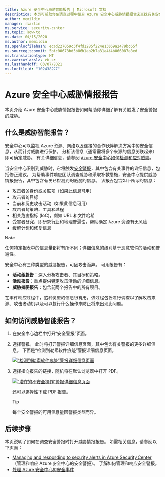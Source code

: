 ```yaml
---
title: Azure 安全中心威胁智能报告 | Microsoft 文档
description: 本页可帮助你在调查过程中使用 Azure 安全中心威胁情报报告来查找有关安全警报的详细信息
author: memildin
manager: rkarlin
ms.service: security-center
ms.topic: how-to
ms.date: 06/15/2020
ms.author: memildin
ms.openlocfilehash: ec6d227059c3f4fd1285f224e13169a2479bc65f
ms.sourcegitcommit: 5bbc00673bd5b86b1ab2b7a31a4b4b066087e8ed
ms.translationtype: HT
ms.contentlocale: zh-CN
ms.lasthandoff: 03/07/2021
ms.locfileid: "102438227"
---
```

# <a name="azure-security-center-threat-intelligence-report"></a>Azure 安全中心威胁情报报告

本页介绍 Azure 安全中心威胁情报报告如何帮助你详细了解有关触发了安全警报的威胁。


## <a name="what-is-a-threat-intelligence-report"></a>什么是威胁智能报告？

安全中心可以监视 Azure 资源、网络以及连接的合作伙伴解决方案中的安全信息，从而针对威胁进行保护。 分析该信息（通常需将多个来源的信息关联起来）即可确定威胁。 有关详细信息，请参阅 [Azure 安全中心如何检测和应对威胁](security-center-alerts-overview.md#detect-threats)。

当安全中心识别到威胁时，它将触发[安全警报](security-center-managing-and-responding-alerts.md)，其中包含有关事件的详细信息，包括修正建议。 为帮助事件响应团队调查威胁和采取补救措施，安全中心提供威胁情报报告，其中包含有关已检测到的威胁的信息。 该报告包含如下所示的信息：

* 攻击者的身份或关联项（如果此信息可用）
* 攻击者的目标
* 当前和历史攻击活动（如果此信息可用）
* 攻击者的策略、工具和过程
* 相关危害指标 (IoC)，例如 URL 和文件哈希
* 受害者研究，即研究行业和地理普遍性，帮助确定 Azure 资源有无风险
* 缓解计划和修复信息

> [!NOTE]
> 任何特定报表中的信息量都将有所不同；详细信息的级别基于恶意软件的活动和普遍性。

安全中心有三种类型的威胁报告，可因攻击而异。 可用报告有：

* **活动组报告**：深入分析攻击者、其目标和策略。
* **活动报告**：重点提供特定攻击活动的详细信息。
* **威胁摘要报告**：包含前两个报告中的所有项目。

在事件响应过程中，这种类型的信息很有用，该过程包括进行调查以了解攻击来源、攻击者动机以及可以执行什么操作来防止将来出现此问题。



## <a name="how-to-access-the-threat-intelligence-report"></a>如何访问威胁智能报告？

1. 在安全中心边栏中打开“安全警报”页面。
1. 选择警报。 
    此时将打开警报详细信息页面，其中包含有关警报的更多详细信息。 下面是“检测到勒索软件痕迹”警报详细信息页面。

    [![“检测到勒索软件痕迹”警报详细信息页面](media/security-center-threat-report/ransomware-indicators-detected-link-to-threat-intel-report.png)](media/security-center-threat-report/ransomware-indicators-detected-link-to-threat-intel-report.png#lightbox)

1. 选择指向报告的链接，随机将在默认浏览器中打开 PDF。

    [![“潜在的不安全操作”警报详细信息页面](media/security-center-threat-report/threat-intelligence-report.png)](media/security-center-threat-report/threat-intelligence-report.png#lightbox)

    还可以选择性下载 PDF 报告。 

    >[!TIP]
    > 每个安全警报的可用信息量因警报类型而异。



## <a name="next-steps"></a>后续步骤

本页说明了如何在调查安全警报时打开威胁情报报告。 如需相关信息，请参阅以下页面：

* [Managing and responding to security alerts in Azure Security Center](security-center-managing-and-responding-alerts.md)（管理和响应 Azure 安全中心的安全警报）。 了解如何管理和响应安全警报。
* [处理 Azure 安全中心的安全事件](security-center-incident.md)
